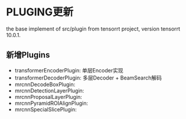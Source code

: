 # PLUGING更新

the base implement of src/plugin from tensorrt project, version tensorrt 10.0.1.

## 新增Plugins

- transformerEncoderPlugin: 单层Encoder实现
- transformerDecoderPlugin: 多层Decoder + BeamSearch解码
- mrcnnDecodeBoxPlugin:
- mrcnnDetectionLayerPlugin:
- mrcnnProposalLayerPlugin:
- mrcnnPyramidROIAlignPlugin:
- mrcnnSpecialSlicePlugin:
